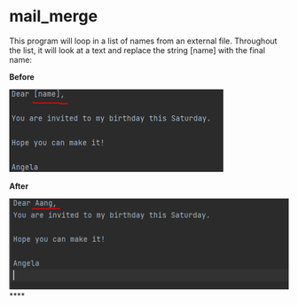 # mail_merge

This program will loop in a list of names from an external file. 
Throughout the list, it will look at a text and replace the string [name] with the final name:

**Before**

![img_1.png](img_1.png)

**After**

![img.png](img.png)****
